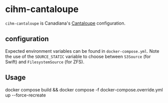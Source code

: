 # cihm-cantaloupe

`cihm-cantaloupe` is Canadiana's [Cantaloupe](https://cantaloupe-project.github.io/) configuration.

## configuration

Expected environment variables can be found in `docker-compose.yml`. Note the use of the `SOURCE_STATIC` variable to choose between `S3Source` (for Swift) and `FilesystemSource` (for ZFS).

## Usage
docker compose build && docker compose -f docker-compose.override.yml up --force-recreate
